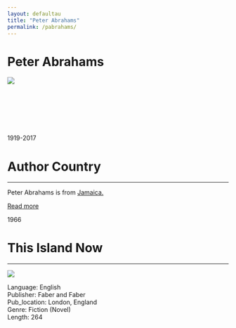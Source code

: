 ```yaml
---
layout: defaultau
title: "Peter Abrahams"
permalink: /pabrahams/
---
```

<!-- partial:index.partial.html -->
<div class="content">
    <h1>Peter Abrahams</h1>
    <div class="quote">
        <div><img src="https://upload.wikimedia.org/wikipedia/commons/thumb/a/a5/Portrait_of_Peter_Abrahams_LCCN2004662473_%28crop%29.jpg/330px-Portrait_of_Peter_Abrahams_LCCN2004662473_%28crop%29.jpg" class="logo"></div>
    </div>
    <div class="timeline">
        <div style="padding-bottom:100px;"></div>
        <div class="block">
            <div class="date right"><p class="right">1919-2017</p></div>
            <div class="dot"></div>
            <div class="left first">
            <div class="author_country">
                <h1>Author Country</h1><hr>
          <div class="aclocation">  <p>Peter Abrahams is from <a href="{{ site.baseurl }}/4"> Jamaica.</a></p></div>
              <div class="acreadmore">  <a href="https://en.wikipedia.org/wiki/Peter_Abrahams" target="_blank">Read more</a></div>
            </div>
            </div>
        </div>
        <div class="block">
            <div class="date left"><p class="left">1966</p></div>
            <div class="dot"></div>
            <div class="right hide">
                <h1>This Island Now</h1><hr>
                <p><img src="https://images-na.ssl-images-amazon.com/images/I/81WFV0bAHkL.jpg"></p>
                <p>Language: English<br/>
                Publisher: Faber and Faber<br/>
                Pub_location: London, England<br/>
                Genre: Fiction (Novel)<br/>
                Length: 264</p>
            </div>
        </div>
  <!-- partial -->
<script src='https://cdnjs.cloudflare.com/ajax/libs/jquery/3.1.1/jquery.min.js'></script><script  src="{{ site.baseurl }}/assets/js/authorscript.js"></script>